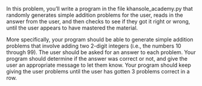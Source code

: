 In this problem, you’ll write a program in the file khansole_academy.py that randomly generates simple addition problems for the user, 
reads in the answer from the user, and then checks to see if they got it right or wrong, until the user appears to have mastered the material. 

More specifically, your program should be able to generate simple addition problems that involve adding two 2-digit integers (i.e., the numbers 10 through 99). 
The user should be asked for an answer to each problem. Your program should determine if the answer was
correct or not, and give the user an appropriate message to let them know. Your program
should keep giving the user problems until the user has gotten 3 problems correct in a row.
